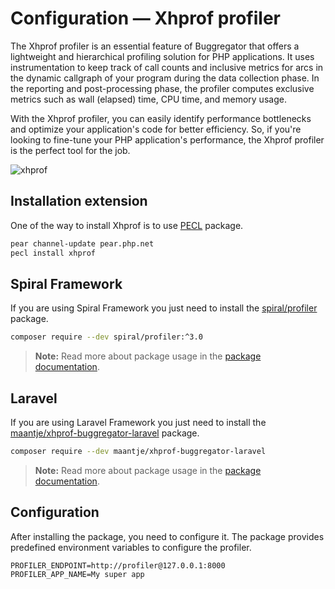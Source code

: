 # Configuration — Xhprof profiler

The Xhprof profiler is an essential feature of Buggregator that offers a lightweight and hierarchical profiling solution
for PHP applications. It uses instrumentation to keep track of call counts and inclusive metrics for arcs in the dynamic
callgraph of your program during the data collection phase. In the reporting and post-processing phase, the profiler
computes exclusive metrics such as wall (elapsed) time, CPU time, and memory usage.

With the Xhprof profiler, you can easily identify performance bottlenecks and optimize your application's code for
better efficiency. So, if you're looking to fine-tune your PHP application's performance, the Xhprof profiler is the
perfect tool for the job.

![xhprof](https://user-images.githubusercontent.com/773481/208724383-3790a3e1-9ebe-4616-8d4d-d1869f8f2b7c.png)

## Installation extension

One of the way to install Xhprof is to use [PECL](https://pecl.php.net/package/xhprof) package.

```bash
pear channel-update pear.php.net
pecl install xhprof
```

## Spiral Framework

If you are using Spiral Framework you just need to install
the [spiral/profiler](https://github.com/spiral/profiler/tree/3.0) package.

```bash
composer require --dev spiral/profiler:^3.0
```

> **Note:**
> Read more about package usage in the [package documentation](https://github.com/spiral/profiler/tree/3.0).

## Laravel

If you are using Laravel Framework you just need to install
the [maantje/xhprof-buggregator-laravel](https://github.com/maantje/xhprof-buggregator-laravel) package.

```bash
composer require --dev maantje/xhprof-buggregator-laravel
```

> **Note:**
> Read more about package usage in the [package documentation](https://github.com/maantje/xhprof-buggregator-laravel).

## Configuration

After installing the package, you need to configure it. The package provides predefined environment variables to
configure the profiler.

```dotenv
PROFILER_ENDPOINT=http://profiler@127.0.0.1:8000
PROFILER_APP_NAME=My super app
```
